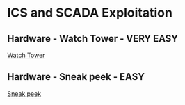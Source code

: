 # ICS and SCADA Exploitation

## Hardware - Watch Tower - VERY EASY

[Watch Tower](../Challenges/Hardware/Watch%20Tower/)

## Hardware - Sneak peek - EASY

[Sneak peek](../Challenges/Hardware/Sneak%20peek/)
